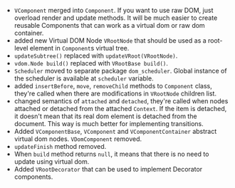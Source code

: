 - `VComponent` merged into `Component`. If you want to use raw DOM,
  just overload render and update methods. It will be much easier to
  create reusable Components that can work as a virtual dom or raw dom
  container.
- added new Virtual DOM Node `VRootNode` that should be used as a
  root-level element in `Component`s virtual tree.
- `updateSubtree()` replaced with `updateVRoot(VRootNode)`.
- `vdom.Node build()` replaced with `VRootBase build()`.
- `Scheduler` moved to separate package `dom_scheduler`. Global
  instance of the scheduler is available at `scheduler` variable.
- added `insertBefore`, `move`, `removeChild` methods to `Component`
  class, they're called when there are modifications in `VRootNode`
  children list.
- changed semantics of `attached` and `detached`, they're called when
  nodes attached or detached from the attached `Context`. If the item
  is detached, it doesn't mean that its real dom element is detached
  from the document. This way is much better for implementing
  transitions.
- Added `VComponentBase`, `VComponent` and `VComponentContainer`
  abstract virtual dom nodes. `VDomComponent` removed.
- `updateFinish` method removed.
- When `build` method returns `null`, it means that there is no need
  to update using virtual dom.
- Added `VRootDecorator` that can be used to implement Decorator
  components.